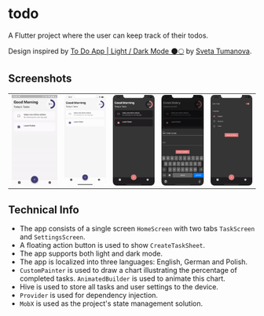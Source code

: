 # todo

A Flutter project where the user can keep track of their todos.

Design inspired by [To Do App | Light / Dark Mode 🌑🌕](https://dribbble.com/shots/8294981-To-Do-App-Light-Dark-Mode) by [Sveta Tumanova](https://dribbble.com/sielurii).

## Screenshots

|                     |                              |                              |                              |                              |
| --------------------| ---------------------------- | ---------------------------- | ---------------------------- | ---------------------------- |
![](docs/gifs/01.gif) | ![](docs/screenshots/01.png) | ![](docs/screenshots/02.png) | ![](docs/screenshots/03.png) | ![](docs/screenshots/04.png) |

## Technical Info

- The app consists of a single screen `HomeScreen` with two tabs `TaskScreen` and `SettingsScreen`.
- A floating action button is used to show `CreateTaskSheet`.
- The app supports both light and dark mode.
- The app is localized into three languages: English, German and Polish.
- `CustomPainter` is used to draw a chart illustrating the percentage of completed tasks. `AnimatedBuilder` is used to animate this chart.
- Hive is used to store all tasks and user settings to the device.
- `Provider` is used for dependency injection.
- `MobX` is used as the project's state management solution.